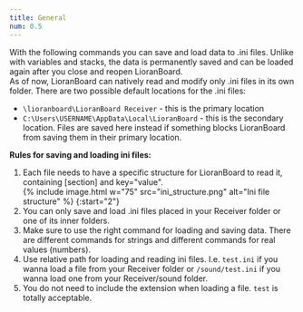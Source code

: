 ```yaml
---
title: General
num: 0.5
---
```


With the following commands you can save and load data to .ini files. Unlike with variables and stacks, the data is permanently saved and can be loaded again after you close and reopen LioranBoard.\
As of now, LioranBoard can natively read and modify only .ini files in its own folder. There are two possible default locations for the .ini files:

- `\lioranboard\LioranBoard Receiver` - this is the primary location
- `C:\Users\USERNAME\AppData\Local\LioranBoard` - this is the secondary location. Files are saved here instead if something blocks LioranBoard from saving them in their primary location.

**Rules for saving and loading ini files:**

1. Each file needs to have a specific structure for LioranBoard to read it, containing [section] and key="value".<br>
   {% include image.html w="75" src="ini_structure.png" alt="Ini file structure" %}
{:start="2"} 
2. You can only save and load .ini files placed in your Receiver folder or one of its inner folders.
3. Make sure to use the right command for loading and saving data. There are different commands for strings and different commands for real values (numbers). 
4. Use relative path for loading and reading ini files. I.e. `test.ini` if you wanna load a file from your Receiver folder or `/sound/test.ini` if you wanna load one from your Receiver/sound folder. 
5. You do not need to include the extension when loading a file. `test` is totally acceptable. 








